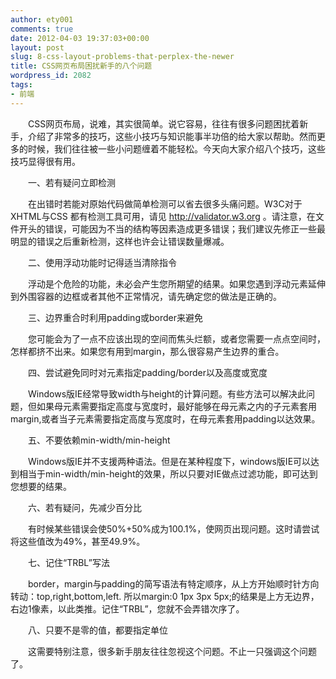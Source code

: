 ```yaml
---
author: ety001
comments: true
date: 2012-04-03 19:37:03+00:00
layout: post
slug: 8-css-layout-problems-that-perplex-the-newer
title: CSS网页布局困扰新手的八个问题
wordpress_id: 2082
tags:
- 前端
---
```


　　CSS网页布局，说难，其实很简单。说它容易，往往有很多问题困扰着新手，介绍了非常多的技巧，这些小技巧与知识能事半功倍的给大家以帮助。然而更多的时候，我们往往被一些小问题缠着不能轻松。今天向大家介绍八个技巧，这些技巧显得很有用。

　　一、若有疑问立即检测

　　在出错时若能对原始代码做简单检测可以省去很多头痛问题。W3C对于XHTML与CSS 都有检测工具可用，请见 http://validator.w3.org 。请注意，在文件开头的错误，可能因为不当的结构等因素造成更多错误；我们建议先修正一些最明显的错误之后重新检测，这样也许会让错误数量爆减。

　　二、使用浮动功能时记得适当清除指令

　　浮动是个危险的功能，未必会产生您所期望的结果。如果您遇到浮动元素延伸到外围容器的边框或者其他不正常情况，请先确定您的做法是正确的。

　　三、边界重合时利用padding或border来避免

　　您可能会为了一点不应该出现的空间而焦头烂额，或者您需要一点点空间时，怎样都挤不出来。如果您有用到margin，那么很容易产生边界的重合。

　　四、尝试避免同时对元素指定padding/border以及高度或宽度

　　Windows版IE经常导致width与height的计算问题。有些方法可以解决此问题，但如果母元素需要指定高度与宽度时，最好能够在母元素之内的子元素套用margin,或者当子元素需要指定高度与宽度时，在母元素套用padding以达效果。

　　五、不要依赖min-width/min-height

　　Windows版IE并不支援两种语法。但是在某种程度下，windows版IE可以达到相当于min-width/min-height的效果，所以只要对IE做点过滤功能，即可达到您想要的结果。

　　六、若有疑问，先减少百分比

　　有时候某些错误会使50%+50%成为100.1%，使网页出现问题。这时请尝试将这些值改为49%，甚至49.9%。

　　七、记住“TRBL”写法

　　border，margin与padding的简写语法有特定顺序，从上方开始顺时针方向转动：top,right,bottom,left. 所以margin:0 1px 3px 5px;的结果是上方无边界，右边1像素，以此类推。记住“TRBL”，您就不会弄错次序了。

　　八、只要不是零的值，都要指定单位

　　这需要特别注意，很多新手朋友往往忽视这个问题。不止一只强调这个问题了。
